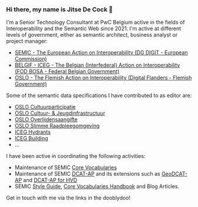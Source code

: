 ### Hi there, my name is Jitse De Cock 👋

I'm a Senior Technology Consultant at PwC Belgium active in the fields of Interoperability and the Semantic Web since 2021. I'm active at different levels of government, either as semantic architect, business analyst or project manager:

- [SEMIC - The European Action on Interoperability (DG DIGIT - European Commission)](https://joinup.ec.europa.eu/collection/semic-support-centre) 
- [BELGIF - ICEG - The Belgian (Interfederal) Action on Interoperability (FOD BOSA - Federal Belgian Government)](https://www.belgif.be/)
- [OSLO - The Flemish Action on Interoperability (Digital Flanders - Flemish Government)](https://data.vlaanderen.be/)

Some of the semantic data specifications I have contributed to as editor are:
- [OSLO Cultuurparticipatie](https://github.com/Informatievlaanderen/OSLOthema-DoelgerichtDigitaalTransformeren)
- [OSLO Cultuur- & Jeugdinfrastructuur](https://github.com/Informatievlaanderen/OSLOthema-cultuurandjeugdinfrastructuur)
- [OSLO Overlijdensaangifte](https://github.com/Informatievlaanderen/OSLOthema-overlijdensaangifte)
- [OSLO Slimme Raadpleegomgeving](https://github.com/Informatievlaanderen/OSLOthema-slimmeRaadpleegOmgeving)
- [ICEG Hydrants](https://github.com/belgif/thematic/tree/master/models/hydrants)
- [ICEG Building](https://github.com/belgif/thematic/tree/master/models/building)
- ...

I have been active in coordinating the following activities:
- Maintenance of SEMIC [Core Vocabularies](https://github.com/SEMICeu/Consolidated-Core-Vocabularies)
- Maintenance of SEMIC [DCAT-AP](https://github.com/SEMICeu/DCAT-AP) and its extensions such as [GeoDCAT-AP](https://github.com/SEMICeu/GeoDCAT-AP) and [DCAT-AP for HVD](https://semiceu.github.io/DCAT-AP/releases/2.2.0-hvd/)   
- SEMIC [Style Guide](https://github.com/SEMICeu/style-guide), [Core Vocabularies Handbook](https://github.com/SEMICeu/core-vocs-handbook) and Blog Articles.

Get in touch with me via the links in the dooblydoo!
